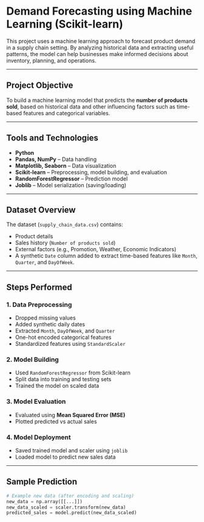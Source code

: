 # Demand Forecasting using Machine Learning (Scikit-learn)

This project uses a machine learning approach to forecast product demand in a supply chain setting. By analyzing historical data and extracting useful patterns, the model can help businesses make informed decisions about inventory, planning, and operations.

---

## Project Objective

To build a machine learning model that predicts the **number of products sold**, based on historical data and other influencing factors such as time-based features and categorical variables.

---

## Tools and Technologies

- **Python**
- **Pandas, NumPy** – Data handling
- **Matplotlib, Seaborn** – Data visualization
- **Scikit-learn** – Preprocessing, model building, and evaluation
- **RandomForestRegressor** – Prediction model
- **Joblib** – Model serialization (saving/loading)

---

## Dataset Overview

The dataset (`supply_chain_data.csv`) contains:
- Product details
- Sales history (`Number of products sold`)
- External factors (e.g., Promotion, Weather, Economic Indicators)
- A synthetic `Date` column added to extract time-based features like `Month`, `Quarter`, and `DayOfWeek`.

---

## Steps Performed

### 1. **Data Preprocessing**
- Dropped missing values
- Added synthetic daily dates
- Extracted `Month`, `DayOfWeek`, and `Quarter`
- One-hot encoded categorical features
- Standardized features using `StandardScaler`

### 2. **Model Building**
- Used `RandomForestRegressor` from Scikit-learn
- Split data into training and testing sets
- Trained the model on scaled data

### 3. **Model Evaluation**
- Evaluated using **Mean Squared Error (MSE)**
- Plotted predicted vs actual sales

### 4. **Model Deployment**
- Saved trained model and scaler using `joblib`
- Loaded model to predict new sales data

---

## Sample Prediction

```python
# Example new data (after encoding and scaling)
new_data = np.array([[...]])
new_data_scaled = scaler.transform(new_data)
predicted_sales = model.predict(new_data_scaled)

